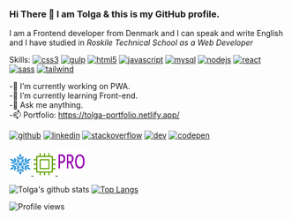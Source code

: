 ### Hi There 👋 I am Tolga & this is my GitHub profile.

I am a Frontend developer from Denmark and I can speak and write English and I have studied in _Roskile Technical School as a Web Developer_

Skills:
[<img src='https://devicons.github.io/devicon/devicon.git/icons/css3/css3-original-wordmark.svg' alt='css3' height='40'>]()
[<img src='https://devicons.github.io/devicon/devicon.git/icons/gulp/gulp-plain.svg' alt='gulp' height='40'>]()
[<img src='https://devicons.github.io/devicon/devicon.git/icons/html5/html5-original-wordmark.svg' alt='html5' height='40'>]()
[<img src='https://devicons.github.io/devicon/devicon.git/icons/javascript/javascript-original.svg' alt='javascript' height='40'>]()
[<img src='https://devicons.github.io/devicon/devicon.git/icons/mysql/mysql-original-wordmark.svg' alt='mysql' height='40'>]()
[<img src='https://devicons.github.io/devicon/devicon.git/icons/nodejs/nodejs-original-wordmark.svg' alt='nodejs' height='40'>]()
[<img src='https://devicons.github.io/devicon/devicon.git/icons/react/react-original-wordmark.svg' alt='react' height='40'>]()
[<img src='https://devicons.github.io/devicon/devicon.git/icons/sass/sass-original.svg' alt='sass' height='40'>]()
[<img src='https://www.vectorlogo.zone/logos/tailwindcss/tailwindcss-icon.svg' alt='tailwind' height='40'>]()
[<img src='https://api.blog.philo.co.nz/image/get/b121bf04-8f56-41e8-c7dc-08d6858dfc06' alt='' height='40'>]()

-🔭 I’m currently working on PWA. <br />
-🌱 I’m currently learning Front-end. <br />
-💬 Ask me anything. <br />
-📫 Portfolio: https://tolga-portfolio.netlify.app/ <br />

[<img src='https://image.flaticon.com/icons/svg/733/733553.svg' alt='github' height='40'>](https://github.com/TolgaAkaMoon)
[<img src='https://image.flaticon.com/icons/svg/174/174857.svg' alt='linkedin' height='40'>](https://www.linkedin.com/in/tolgaozdemir80/)
[<img src='https://cdn.sstatic.net/Sites/stackoverflow/company/Img/logos/so/so-icon.svg?v=f13ebeedfa9e' alt='stackoverflow' height='40'>](https://stackoverflow.com/users/10927231)
[<img src='https://cdn.jsdelivr.net/npm/simple-icons@3.0.1/icons/dev-dot-to.svg' alt='dev' height='40'>](https://dev.to/tolgaakamoon)
[<img src="https://image.flaticon.com/icons/svg/785/785252.svg" alt='codepen' height='40'>](https://codepen.io/tolgaakamoon)

<a href='https://archiveprogram.github.com/' target="blank">
<img src='https://raw.githubusercontent.com/acervenky/animated-github-badges/master/assets/acbadge.gif' width='40' height='40'>
</a>
<a href='https://docs.github.com/en/developers' target="blank">
<img src='https://raw.githubusercontent.com/acervenky/animated-github-badges/master/assets/devbadge.gif' width='40' height='40'>
</a>
<a href='https://github.com/pricing' target="blank">
<img src='https://raw.githubusercontent.com/acervenky/animated-github-badges/master/assets/pro.gif' width='50' height='50'>
</a>

![Tolga's github stats](https://github-readme-stats.vercel.app/api?username=TolgaAkaMoon&show_icons=true&bg_color=231a8a&title_color=ff6600&text_color=28b0a4&icon_color=00f2ff)
[![Top Langs](https://github-readme-stats.vercel.app/api/top-langs/?username=TolgaAkaMoon&bg_color=231a8a&title_color=ff6600&text_color=28b0a4)](https://github.com/TolgaAkaMoon/TolgaAkaMoon)

![Profile views](https://gpvc.arturio.dev/TolgaAkaMoon)



